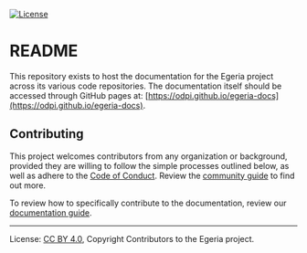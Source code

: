 <!-- SPDX-License-Identifier: CC-BY-4.0 -->
<!-- Copyright Contributors to the Egeria project. -->

[![License](https://img.shields.io/badge/license-CC--BY--4.0-green)](LICENSE)

# README

This repository exists to host the documentation for the Egeria project across its various code repositories. The documentation itself should be accessed through GitHub pages at: [https://odpi.github.io/egeria-docs](https://odpi.github.io/egeria-docs).

## Contributing

This project welcomes contributors from any organization or background, provided they are willing to follow the simple processes outlined below, as well as adhere to the [Code of Conduct](https://github.com/odpi/specs/wiki/ODPi-Code-of-Conduct). Review the [community guide](https://odpi.github.io/egeria-docs/guides/community) to find out more.

To review how to specifically contribute to the documentation, review our [documentation guide](https://odpi.github.io/egeria-docs/guides/documentation/guide).

----
License: [CC BY 4.0](https://creativecommons.org/licenses/by/4.0/),
Copyright Contributors to the Egeria project.

